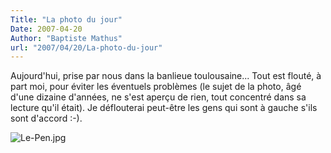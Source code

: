 ```yaml
---
Title: "La photo du jour"
Date: 2007-04-20
Author: "Baptiste Mathus"
url: "2007/04/20/La-photo-du-jour"
---
```




Aujourd'hui, prise par nous dans la banlieue toulousaine... Tout est
flouté, à part moi, pour éviter les éventuels problèmes (le sujet de la
photo, âgé d'une dizaine d'années, ne s'est aperçu de rien, tout
concentré dans sa lecture qu'il était). Je déflouterai peut-être les
gens qui sont à gauche s'ils sont d'accord :-).

![Le-Pen.jpg](/dotclear/public/images/Le-Pen.jpg)

